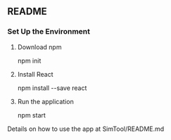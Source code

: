 ## README

### Set Up the Environment

1. Download npm

	npm init

2. Install React

	npm install --save react

3. Run the application

	npm start

Details on how to use the app at SimTool/README.md
